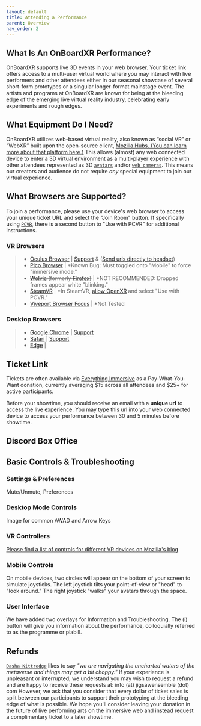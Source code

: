 ```yaml
---
layout: default
title: Attending a Performance
parent: Overview
nav_order: 2
---
```


## What Is An OnBoardXR Performance?
OnBoardXR supports live 3D events in your web browser. Your ticket link offers access to a multi-user virtual world where you may interact with live performers and other attendees either in our seasonal showcase of several short-form prototypes or a singular longer-format mainstage event. The artists and programs at OnBoardXR are known for being at the bleeding edge of the emerging live virtual reality industry, celebrating early experiments and rough edges. 

## What Equipment Do I Need?
OnBoardXR utilizes web-based virtual reality, also known as “social VR” or “WebXR” built upon the open-source client, [Mozilla Hubs. (You can learn more about that platform here.)](https://hubs.mozilla.com/docs/welcome.html) This allows (almost) any web connected device to enter a 3D virtual environment as a multi-player experience with other attendees represented as 3D [`avatars`](./glossary-avatars.md) and/or [`web cameras`](./glossary-webcam.md). This means our creators and audience do not require *any* special equipment to join our virtual experience. 

## What Browsers are Supported?
To join a performance, please use your device's web browser to access your unique ticket URL and select the "Join Room" button. If specifically using [`PCVR`](./glossary-pcvr.md), there is a second button to "Use with PCVR" for additional instructions.  

### VR Browsers
> - [Oculus Browser](https://www.oculus.com/experiences/quest/1916519981771802/) | [Support](https://www.meta.com/help/quest/articles/in-vr-experiences/oculus-apps/using-oculus-browser/) & ([Send urls directly to headset](https://screenrant.com/send-iphone-android-browser-links-meta-quest-vr-headset-how/))
> - [Pico Browser](https://play.google.com/store/apps/details?id=com.pico.browser&hl=en_US&gl=US) | *Known Bug: Must toggled onto "Mobile" to force "immersive mode."
> - ~~[Wolvic](https://www.wolvic.com/en/) (formerly [Firefox](https://mixedreality.mozilla.org/firefox-reality))~~ | *NOT RECOMMENDED: Dropped frames appear white "blinking."
> - [SteamVR](https://store.steampowered.com/app/250820/SteamVR/) | *In SteamVR, [allow OpenXR](https://www.roadtovr.com/steamvr-update-brings-full-support-openxr-1-0/) and select "Use with PCVR." 
> - [Viveport Browser Focus](https://www.vive.com/uk/support/vive-focus/category_howto/browsing-the-web.html) | *Not Tested
### Desktop Browsers
> - [Google Chrome](https://www.google.com/chrome/dr/download) | [Support](https://immersiveweb.dev/chrome-support.html)
> - [Safari](https://apps.apple.com/no/app/safari/id1146562112) | [Support](https://discussions.apple.com/thread/254295334)
> - [Edge](https://learn.microsoft.com/en-us/windows/mixed-reality/enthusiast-guide/using-microsoft-edge) | 

## Ticket Link
Tickets are often available via [Everything Immersive](https://everythingimmersive.com/events/onboard) as a Pay-What-You-Want donation, currently averaging $15 across all attendees and $25+ for active participants. 

Before your showtime, you should receive an email with a **unique url** to access the live experience. You may type this url into your web connected device to access your performance between 30 and 5 minutes before showtime. 

## Discord Box Office

## Basic Controls & Troubleshooting

### Settings & Preferences
Mute/Unmute, Preferences 

### Desktop Mode Controls
Image for common AWAD and Arrow Keys

### VR Controllers
[Please find a list of controls for different VR devices on Mozilla's blog](https://hubs.mozilla.com/docs/hubs-controls.html)

### Mobile Controls
On mobile devices, two circles will appear on the bottom of your screen to simulate joysticks. The left joystick tilts your point-of-view or "head" to "look around." The right joystick "walks" your avatars through the space. 

### User Interface
We have added two overlays for Information and Troubleshooting. The (i) button will give you information about the performance, colloquially referred to as the programme or plabill. 

## Refunds
[`Dasha Kittredge`](./dasha-kittredge.md) likes to say *"we are navigating the uncharted waters of the metaverse and things may get a bit choppy."* If your experience is unpleasant or interrupted, we understand you may wish to request a refund and are happy to receive these requests at: info (at) jigsawensemble (dot) com 
However, we ask that you consider that every dollar of ticket sales is split between our participants to support their prototyping at the bleeding edge of what is possible. We hope you'll consider leaving your donation in the future of live performing arts on the immersive web and instead request a complimentary ticket to a later showtime.
